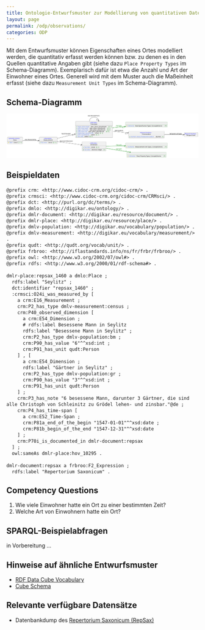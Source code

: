 ```yaml
---
title: Ontologie-Entwurfsmuster zur Modellierung von quantitativen Daten zu einem Ort
layout: page
permalink: /odp/observations/
categories: ODP
---
```


Mit dem Entwurfsmuster können Eigenschaften eines Ortes modelliert werden, die quantitativ erfasst werden können bzw. zu denen es in den Quellen quantitative Angaben gibt (siehe dazu `Place Property Types` im Schema-Diagramm). Exemplarisch dafür ist etwa die Anzahl und Art der Einwohner eines Ortes. Generell wird mit dem Muster auch die Maßeinheit erfasst (siehe dazu `Measurement Unit Types` im Schema-Diagramm). 

## Schema-Diagramm

![Schema-Diagramm](../img/dmlo-place-observations.svg)


## Beispieldaten

```turtle
@prefix crm: <http://www.cidoc-crm.org/cidoc-crm/> .
@prefix crmsci: <http://www.cidoc-crm.org/cidoc-crm/CRMsci/> .
@prefix dct: <http://purl.org/dc/terms/> .
@prefix dmlo: <http://digikar.eu/ontology/> .
@prefix dmlr-document: <http://digikar.eu/resource/document/> .
@prefix dmlr-place: <http://digikar.eu/resource/place/> .
@prefix dmlv-population: <http://digikar.eu/vocabulary/population/> .
@prefix dmlv-measurement: <http://digikar.eu/vocabulary/measurement/> .
@prefix qudt: <http://qudt.org/vocab/unit/> .
@prefix frbroo: <http://iflastandards.info/ns/fr/frbr/frbroo/> .
@prefix owl: <http://www.w3.org/2002/07/owl#> .
@prefix rdfs: <http://www.w3.org/2000/01/rdf-schema#> .

dmlr-place:repsax_1460 a dmlo:Place ;
  rdfs:label "Seylitz" ;
  dct:identifier "repsax_1460" ; 
  :crmsci:O24i_was_measured_by [
    a crm:E16_Measurement ; 
    crm:P2_has_type dmlv-measurement:census ; 
    crm:P40_observed_dimension [
      a crm:E54_Dimension ; 
      # rdfs:label Besessene Mann in Seylitz 
      rdfs:label "Besessene Mann in Seylitz" ;
      crm:P2_has_type dmlv-population:bm ; 
      crm:P90_has_value "6"^^xsd:int ;
      crm:P91_has_unit qudt:Person  
    ] , [ 
      a crm:E54_Dimension ; 
      rdfs:label "Gärtner in Seylitz" ;
      crm:P2_has_type dmlv-population:gr ; 
      crm:P90_has_value "3"^^xsd:int ;
      crm:P91_has_unit qudt:Person 
    ] ; 
    crm:P3_has_note "6 besessene Mann, darunter 3 Gärtner, die sind alle Christoph von Schleinitz zu Grödel lehen- und zinsbar."@de ;  
    crm:P4_has_time-span [ 
      a crm:E52_Time-Span ;
      crm:P81a_end_of_the_begin "1547-01-01"^^xsd:date ;
      crm:P81b_begin_of_the_end "1547-12-31"^^xsd:date 
    ] ; 
    crm:P70i_is_documented_in dmlr-document:repsax 
  ] ; 
  owl:sameAs dmlr-place:hov_10295 .

dmlr-document:repsax a frbroo:F2_Expression ;
  rdfs:label "Repertorium Saxonicum" .
```


## Competency Questions

1. Wie viele Einwohner hatte ein Ort zu einer bestimmten Zeit?
2. Welche Art von Einwohnern hatte ein Ort?


## SPARQL-Beispielabfragen

in Vorbereitung ...


## Hinweise auf ähnliche Entwurfsmuster

- [RDF Data Cube Vocabulary](http://www.w3.org/TR/vocab-data-cube/)
- [Cube Schema](https://zazuko.github.io/cube-link/)


## Relevante verfügbare Datensätze

- Datenbankdump des [Repertorium Saxonicum (RepSax)](https://repsax.isgv.de/)
